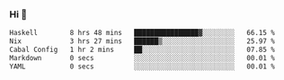 ### Hi 👋

<!--START_SECTION:waka-->

```txt
Haskell        8 hrs 48 mins   ████████████████▓░░░░░░░░   66.15 %
Nix            3 hrs 27 mins   ██████▒░░░░░░░░░░░░░░░░░░   25.97 %
Cabal Config   1 hr 2 mins     ██░░░░░░░░░░░░░░░░░░░░░░░   07.85 %
Markdown       0 secs          ░░░░░░░░░░░░░░░░░░░░░░░░░   00.01 %
YAML           0 secs          ░░░░░░░░░░░░░░░░░░░░░░░░░   00.01 %
```

<!--END_SECTION:waka-->
